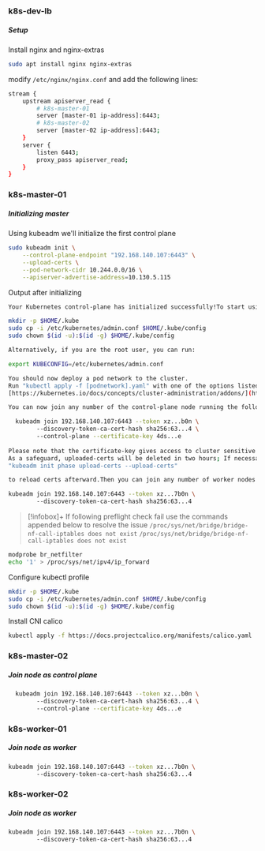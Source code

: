 ### k8s-dev-lb
##### Setup
Install nginx and nginx-extras
```bash
sudo apt install nginx nginx-extras
```

modify `/etc/nginx/nginx.conf` and add the following lines:
```bash
stream {
	upstream apiserver_read {
		# k8s-master-01
		server [master-01 ip-address]:6443;
		# k8s-master-02
		server [master-02 ip-address]:6443;
	}
	server {
		listen 6443;
		proxy_pass apiserver_read;
	}
}
```

### k8s-master-01
##### Initializing master
Using kubeadm we'll initialize the first control plane
```bash
sudo kubeadm init \
    --control-plane-endpoint "192.168.140.107:6443" \
    --upload-certs \
    --pod-network-cidr 10.244.0.0/16 \
    --apiserver-advertise-address=10.130.5.115
```

Output after initializing
```bash
Your Kubernetes control-plane has initialized successfully!To start using your cluster, you need to run the following as a regular user:

mkdir -p $HOME/.kube  
sudo cp -i /etc/kubernetes/admin.conf $HOME/.kube/config  
sudo chown $(id -u):$(id -g) $HOME/.kube/config

Alternatively, if you are the root user, you can run:

export KUBECONFIG=/etc/kubernetes/admin.conf

You should now deploy a pod network to the cluster.  
Run "kubectl apply -f [podnetwork].yaml" with one of the options listed at:  
[https://kubernetes.io/docs/concepts/cluster-administration/addons/](https://kubernetes.io/docs/concepts/cluster-administration/addons/)

You can now join any number of the control-plane node running the following command on each as root:

  kubeadm join 192.168.140.107:6443 --token xz...b0n \  
        --discovery-token-ca-cert-hash sha256:63...4 \  
        --control-plane --certificate-key 4ds...e
        
Please note that the certificate-key gives access to cluster sensitive data, keep it secret!  
As a safeguard, uploaded-certs will be deleted in two hours; If necessary, you can use  
"kubeadm init phase upload-certs --upload-certs" 

to reload certs afterward.Then you can join any number of worker nodes by running the following on each as root:

kubeadm join 192.168.140.107:6443 --token xz...7b0n \  
        --discovery-token-ca-cert-hash sha256:63...4
```

> [!infobox]+
> If following preflight check fail use the commands appended below to resolve the issue
> `/proc/sys/net/bridge/bridge-nf-call-iptables does not exist`
> `/proc/sys/net/bridge/bridge-nf-call-iptables does not exist`

```bash
modprobe br_netfilter
echo '1' > /proc/sys/net/ipv4/ip_forward 
```

Configure kubectl profile
```bash
mkdir -p $HOME/.kube
sudo cp -i /etc/kubernetes/admin.conf $HOME/.kube/config
sudo chown $(id -u):$(id -g) $HOME/.kube/config
```

Install CNI calico
```bash
kubectl apply -f https://docs.projectcalico.org/manifests/calico.yaml
```
### k8s-master-02
##### Join node as control plane
```bash
  kubeadm join 192.168.140.107:6443 --token xz...b0n \  
        --discovery-token-ca-cert-hash sha256:63...4 \  
        --control-plane --certificate-key 4ds...e
```
### k8s-worker-01
##### Join node as worker
```bash
kubeadm join 192.168.140.107:6443 --token xz...7b0n \  
        --discovery-token-ca-cert-hash sha256:63...4
```
### k8s-worker-02
##### Join node as worker
```bash
kubeadm join 192.168.140.107:6443 --token xz...7b0n \  
        --discovery-token-ca-cert-hash sha256:63...4
```

